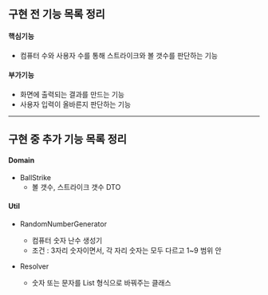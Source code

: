 ## 구현 전 기능 목록 정리
#### 핵심기능
* 컴퓨터 수와 사용자 수를 통해 스트라이크와 볼 갯수를 판단하는 기능

#### 부가기능
* 화면에 출력되는 결과를 만드는 기능
* 사용자 입력이 올바른지 판단하는 기능
- - -
## 구현 중 추가 기능 목록 정리
#### Domain
* BallStrike
  * 볼 갯수, 스트라이크 갯수 DTO

#### Util
* RandomNumberGenerator
  * 컴퓨터 숫자 난수 생성기
  * 조건 : 3자리 숫자이면서, 각 자리 숫자는 모두 다르고 1~9 범위 안

* Resolver
  * 숫자 또는 문자를 List<Integer> 형식으로 바꿔주는 클래스
